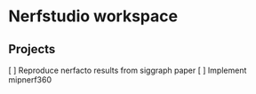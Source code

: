 # Nerfstudio workspace

## Projects

[ ] Reproduce nerfacto results from siggraph paper
[ ] Implement mipnerf360

